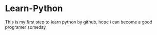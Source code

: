 # Learn-Python
This is my first step to learn python by github, hope i can become a good programer someday
